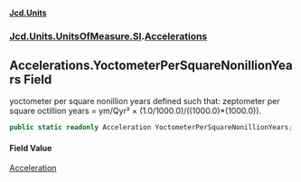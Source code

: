 #### [Jcd.Units](index.md 'index')
### [Jcd.Units.UnitsOfMeasure.SI](Jcd.Units.UnitsOfMeasure.SI.md 'Jcd.Units.UnitsOfMeasure.SI').[Accelerations](Accelerations.md 'Jcd.Units.UnitsOfMeasure.SI.Accelerations')

## Accelerations.YoctometerPerSquareNonillionYears Field

yoctometer per square nonillion years defined such that: zeptometer per square octillion years = ym/Qyr² × (1.0/1000.0)/((1000.0)*(1000.0)).

```csharp
public static readonly Acceleration YoctometerPerSquareNonillionYears;
```

#### Field Value
[Acceleration](Acceleration.md 'Jcd.Units.UnitTypes.Acceleration')